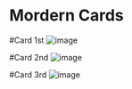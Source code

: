 # Mordern Cards

#Card 1st
![image](https://github.com/user-attachments/assets/a4545cef-b41e-49ba-800f-abdec0720c7f)

#Card 2nd 
![image](https://github.com/user-attachments/assets/58b8f16e-a980-40b4-97b7-7bbccec3fc6f)

#Card 3rd
![image](https://github.com/user-attachments/assets/c4879f5e-a4c4-40c2-8c11-936e26188a9a)
